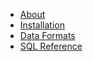 <!-- docs/_sidebar.md -->

* [About](/)
* [Installation](install.md)
* [Data Formats](formats.md)
* [SQL Reference](sql.md)

